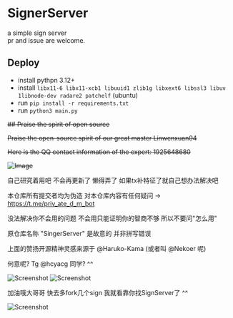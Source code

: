 # SignerServer
a simple sign server  
pr and issue are welcome.

## Deploy
* install pythpn 3.12+
* install `libx11-6 libx11-xcb1 libuuid1 zlib1g libxext6 libssl3 libuv 1libnode-dev radare2 patchelf` (ubuntu)
* run `pip install -r requirements.txt`
* run `python3 main.py`

~~## Praise the spirit of open source~~

~~Praise the open-source spirit of our great master Linwenxuan04~~

~~Here is the QQ contact information of the expert: 1925648680~~

~~![Image](https://github.com/user-attachments/assets/6fe243e1-d92b-4a9f-a12a-6690518ef64c)~~

自己研究着用吧 不会再更新了 懒得弄了 如果tx补特征了就自己想办法解决吧

本仓库所有提交者均为伪造 对本仓库内容有任何疑问 -> https://t.me/priv_ate_d_m_bot

没法解决你不会用的问题 不会用只能证明你的智商不够 所以不要问"怎么用"

原仓库名称 "SingerServer" 是故意的 并非拼写错误

上面的赞扬开源精神灵感来源于 @Haruko-Kama (或者叫 @Nekoer 呢)

何意呢? Tg @hcyacg 同学? ^^

![Screenshot](https://github.com/user-attachments/assets/59df81db-d291-4f8d-9522-707d697f96e1)
![Screenshot](https://github.com/user-attachments/assets/fe5484cb-a517-4474-b2f8-1841326969ef)

加油哦大哥哥 快去多fork几个sign 我就看靠你找SignServer了 ^^

![Screenshot](https://github.com/user-attachments/assets/62ea12fa-a123-4f6a-903d-eb5045ae3bf9)
